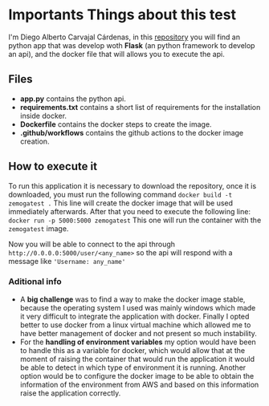 # Importants Things about this test

I'm Diego Alberto Carvajal Cárdenas, in this  [repository](https://github.com/diegocar/zemogatest) you will find an python app that was develop woth **Flask** (an python framework to develop an api), and the docker file that will allows you to execute the api.

## Files
- **app.py** contains the python api.
- **requirements.txt** contains a short list of requirements for the installation inside docker.
- **Dockerfile** contains the docker steps to create the image.
- **.github/workflows** contains the github actions to the docker image creation.

## How to execute it 

To run this application it is necessary to download the repository, once it is downloaded, you must run the following command `docker build -t zemogatest .` This line will create the docker image that will be used immediately afterwards. After that you need to execute the following line: `docker run -p 5000:5000 zemogatest` This one will run the container with the `zemogatest` image.

Now you will be able to connect to the api through `http://0.0.0.0:5000/user/<any_name>`  so the api will respond with a message like `'Username: any_name'`

### Aditional info
- A **big challenge** was to find a way to make the docker image stable, because the operating system I used was mainly windows which made it very difficult to integrate the application with docker. Finally I opted better to use docker from a linux virtual machine which allowed me to have better management of docker and not present so much instability.
- For the **handling of environment variables** my option would have been to handle this as a variable for docker, which would allow that at the moment of raising the container that would run the application it would be able to detect in which type of environment it is running. Another option would be to configure the docker image to be able to obtain the information of the environment from AWS and based on this information raise the application correctly.
